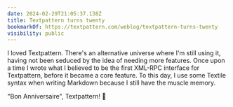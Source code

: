 ```yaml
---
date: 2024-02-29T21:05:37.138Z
title: Textpattern turns twenty
bookmarkOf: https://textpattern.com/weblog/textpattern-turns-twenty
visibility: public
---
```


I loved Textpattern. There's an alternative universe where I'm still using it, having not been seduced by the idea of needing more features. Once upon a time I wrote what I believed to be the first XML-RPC interface for Textpattern, before it became a core feature. To this day, I use some Textile syntax when writing Markdown because I still have the muscle memory.

"Bon Anniversaire", Textpattern! 💛
